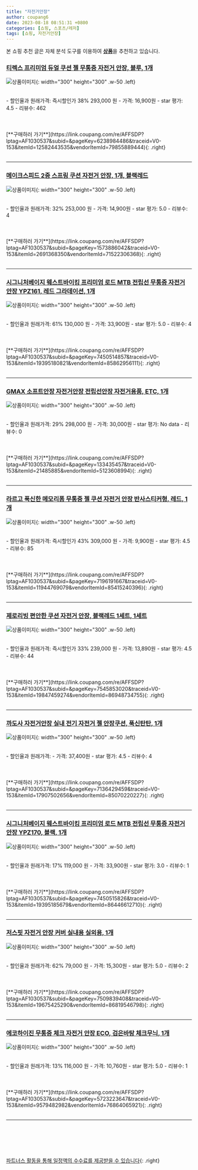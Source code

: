 ```yaml
---
title: "자전거안장"
author: coupang6
date: 2023-08-18 08:51:31 +0800
categories: [쇼핑, 스포츠/레저]
tags: [쇼핑, 자전거안장]
---
```


본 쇼핑 추천 글은 자체 분석 도구를 이용하여 [**상품**](https://link.coupang.com/a/bao1ui)을 추천하고 있습니다.

### [티렉스 프리미엄 듀얼 쿠션 젤 무통증 자전거 안장, 블루, 1개](https://link.coupang.com/re/AFFSDP?lptag=AF1030537&subid=&pageKey=6238984486&traceid=V0-153&itemId=12582443535&vendorItemId=79855889444)

![상품이미지](https://thumbnail7.coupangcdn.com/thumbnails/remote/230x230ex/image/vendor_inventory/67ad/47633e049589d0df3a0973cc56efd706ec2318a4b816b8cbc7d5d2e70729.jpg){: width="300" height="300" .w-50 .left}


<br>
- 할인율과 원래가격: 즉시할인가 38%  293,000   원
- 가격: 16,900원
- star 평가: 4.5
- 리뷰수: 462
<br>
<br>
<br>
<br>
[**구매하러 가기**](https://link.coupang.com/re/AFFSDP?lptag=AF1030537&subid=&pageKey=6238984486&traceid=V0-153&itemId=12582443535&vendorItemId=79855889444){: .right}
<br>
<br>

---

### [메이크스피드 2중 스프링 쿠션 자전거 안장, 1개, 블랙레드](https://link.coupang.com/re/AFFSDP?lptag=AF1030537&subid=&pageKey=1573886042&traceid=V0-153&itemId=2691368350&vendorItemId=71522306368)

![상품이미지](https://thumbnail10.coupangcdn.com/thumbnails/remote/230x230ex/image/retail/images/2020/09/07/20/8/0f531732-994b-4298-8ce0-62ff2dcf3a1e.jpg){: width="300" height="300" .w-50 .left}


<br>
- 할인율과 원래가격: 32%  253,000   원
- 가격: 14,900원
- star 평가: 5.0
- 리뷰수: 4
<br>
<br>
<br>
<br>
[**구매하러 가기**](https://link.coupang.com/re/AFFSDP?lptag=AF1030537&subid=&pageKey=1573886042&traceid=V0-153&itemId=2691368350&vendorItemId=71522306368){: .right}
<br>
<br>

---

### [시그니처베이지 웨스트바이킹 프리미엄 로드 MTB 전립선 무통증 자전거 안장 YPZ161, 레드 그라데이션, 1개](https://link.coupang.com/re/AFFSDP?lptag=AF1030537&subid=&pageKey=7450514857&traceid=V0-153&itemId=19395180821&vendorItemId=85862956111)

![상품이미지](https://thumbnail8.coupangcdn.com/thumbnails/remote/230x230ex/image/vendor_inventory/9729/c56ed4d65921e615dcae765fa8f68c9b09789f7934a0e034a84df94ed2ad.jpg){: width="300" height="300" .w-50 .left}


<br>
- 할인율과 원래가격: 61%  130,000   원
- 가격: 33,900원
- star 평가: 5.0
- 리뷰수: 4
<br>
<br>
<br>
<br>
[**구매하러 가기**](https://link.coupang.com/re/AFFSDP?lptag=AF1030537&subid=&pageKey=7450514857&traceid=V0-153&itemId=19395180821&vendorItemId=85862956111){: .right}
<br>
<br>

---

### [GMAX 소프트안장 자전거안장 전립선안장 자전거용품, ETC, 1개](https://link.coupang.com/re/AFFSDP?lptag=AF1030537&subid=&pageKey=133435457&traceid=V0-153&itemId=21485885&vendorItemId=5123608994)

![상품이미지](https://thumbnail7.coupangcdn.com/thumbnails/remote/230x230ex/image/vendor_inventory/0f63/6440887ef19dd228705cbb2051d101b313eedb9667210bd97e1444e6d5b0.jpg){: width="300" height="300" .w-50 .left}


<br>
- 할인율과 원래가격: 29%  298,000   원
- 가격: 30,000원
- star 평가: No data
- 리뷰수: 0
<br>
<br>
<br>
<br>
[**구매하러 가기**](https://link.coupang.com/re/AFFSDP?lptag=AF1030537&subid=&pageKey=133435457&traceid=V0-153&itemId=21485885&vendorItemId=5123608994){: .right}
<br>
<br>

---

### [라르고 푹신한 메모리폼 무통증 젤 쿠션 자전거 안장 반사스티커형, 레드, 1개](https://link.coupang.com/re/AFFSDP?lptag=AF1030537&subid=&pageKey=7196191667&traceid=V0-153&itemId=11944769079&vendorItemId=85415240396)

![상품이미지](https://thumbnail7.coupangcdn.com/thumbnails/remote/230x230ex/image/rs_quotation_api/xl3quuyr/22addbdd47f14876baee6522a6be9024.jpg){: width="300" height="300" .w-50 .left}


<br>
- 할인율과 원래가격: 즉시할인가 43%  309,000   원
- 가격: 9,900원
- star 평가: 4.5
- 리뷰수: 85
<br>
<br>
<br>
<br>
[**구매하러 가기**](https://link.coupang.com/re/AFFSDP?lptag=AF1030537&subid=&pageKey=7196191667&traceid=V0-153&itemId=11944769079&vendorItemId=85415240396){: .right}
<br>
<br>

---

### [제로리빙 편안한 쿠션 자전거 안장, 블랙레드 1세트, 1세트](https://link.coupang.com/re/AFFSDP?lptag=AF1030537&subid=&pageKey=7545853020&traceid=V0-153&itemId=19847459274&vendorItemId=86948734755)

![상품이미지](https://thumbnail9.coupangcdn.com/thumbnails/remote/230x230ex/image/vendor_inventory/ce5f/9dc47f8fa3ccaafe52f4540d84c90d6ac5384941f46fe056cc181a59f8e6.jpg){: width="300" height="300" .w-50 .left}


<br>
- 할인율과 원래가격: 즉시할인가 33%  239,000   원
- 가격: 13,890원
- star 평가: 4.5
- 리뷰수: 44
<br>
<br>
<br>
<br>
[**구매하러 가기**](https://link.coupang.com/re/AFFSDP?lptag=AF1030537&subid=&pageKey=7545853020&traceid=V0-153&itemId=19847459274&vendorItemId=86948734755){: .right}
<br>
<br>

---

### [까도사 자전거안장 실내 전기 자전거 젤 안장쿠션, 푹신탄탄, 1개](https://link.coupang.com/re/AFFSDP?lptag=AF1030537&subid=&pageKey=7136429459&traceid=V0-153&itemId=17907502656&vendorItemId=85070220227)

![상품이미지](https://thumbnail6.coupangcdn.com/thumbnails/remote/230x230ex/image/vendor_inventory/ce2d/9d0ffe2fba67d2e3a45beab09e3c5aa6a9e16c29f8dff69fa640e55cbb98.png){: width="300" height="300" .w-50 .left}


<br>
- 할인율과 원래가격: 
- 가격: 37,400원
- star 평가: 4.5
- 리뷰수: 4
<br>
<br>
<br>
<br>
[**구매하러 가기**](https://link.coupang.com/re/AFFSDP?lptag=AF1030537&subid=&pageKey=7136429459&traceid=V0-153&itemId=17907502656&vendorItemId=85070220227){: .right}
<br>
<br>

---

### [시그니처베이지 웨스트바이킹 프리미엄 로드 MTB 전립선 무통증 자전거 안장 YPZ170, 블랙, 1개](https://link.coupang.com/re/AFFSDP?lptag=AF1030537&subid=&pageKey=7450515826&traceid=V0-153&itemId=19395185679&vendorItemId=86446612710)

![상품이미지](https://thumbnail10.coupangcdn.com/thumbnails/remote/230x230ex/image/vendor_inventory/6f22/1a2f2d032ada8ce577244e68310dcf4efb467225fac1eb45a3eb3404d3d6.jpg){: width="300" height="300" .w-50 .left}


<br>
- 할인율과 원래가격: 17%  119,000   원
- 가격: 33,900원
- star 평가: 3.0
- 리뷰수: 1
<br>
<br>
<br>
<br>
[**구매하러 가기**](https://link.coupang.com/re/AFFSDP?lptag=AF1030537&subid=&pageKey=7450515826&traceid=V0-153&itemId=19395185679&vendorItemId=86446612710){: .right}
<br>
<br>

---

### [저스핏 자전거 안장 커버 실내용 실외용, 1개](https://link.coupang.com/re/AFFSDP?lptag=AF1030537&subid=&pageKey=7509839408&traceid=V0-153&itemId=19675425290&vendorItemId=86819546798)

![상품이미지](https://thumbnail9.coupangcdn.com/thumbnails/remote/230x230ex/image/vendor_inventory/2db5/8bfa5e319abecda06040dafeadf473d248c738dc89843a257e7a5a120f8f.png){: width="300" height="300" .w-50 .left}


<br>
- 할인율과 원래가격: 62%  79,000   원
- 가격: 15,300원
- star 평가: 5.0
- 리뷰수: 2
<br>
<br>
<br>
<br>
[**구매하러 가기**](https://link.coupang.com/re/AFFSDP?lptag=AF1030537&subid=&pageKey=7509839408&traceid=V0-153&itemId=19675425290&vendorItemId=86819546798){: .right}
<br>
<br>

---

### [에코하이진 무통증 체크 자전거 안장 ECO, 검은바탕 체크무늬, 1개](https://link.coupang.com/re/AFFSDP?lptag=AF1030537&subid=&pageKey=5723223647&traceid=V0-153&itemId=9579482982&vendorItemId=76864065921)

![상품이미지](https://thumbnail6.coupangcdn.com/thumbnails/remote/230x230ex/image/retail/images/2021/06/23/16/2/e20ec728-19e9-435e-a320-fd07deffe567.jpg){: width="300" height="300" .w-50 .left}


<br>
- 할인율과 원래가격: 13%  116,000   원
- 가격: 10,760원
- star 평가: 5.0
- 리뷰수: 1
<br>
<br>
<br>
<br>
[**구매하러 가기**](https://link.coupang.com/re/AFFSDP?lptag=AF1030537&subid=&pageKey=5723223647&traceid=V0-153&itemId=9579482982&vendorItemId=76864065921){: .right}
<br>
<br>

---
<br><br><br><br><br> [파트너스 활동을 통해 일정액의 수수료를 제공받을 수 있습니다](https://link.coupang.com/a/bao1ui){: .right}